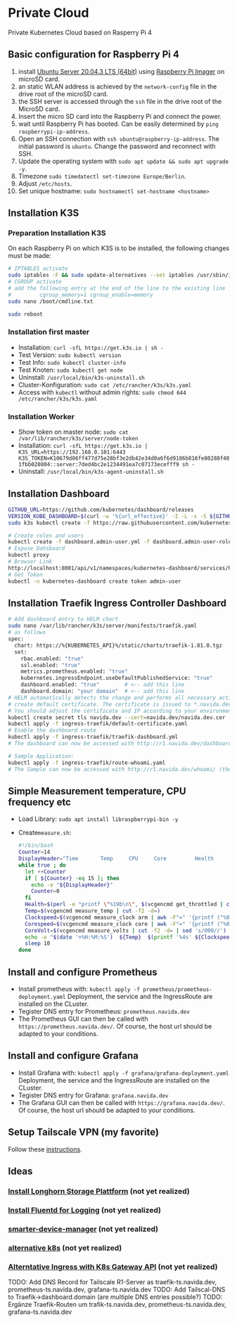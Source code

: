 # Private Cloud

Private Kubernetes Cloud based on Rasperry Pi 4

## Basic configuration for Raspberry Pi 4

1. install [Ubuntu Server 20.04.3 LTS (64bit)](https://ubuntu.com/download/raspberry-pi) using [Raspberry Pi Imager](https://www.raspberrypi.org/software/) on microSD card.
2. an static WLAN address is achieved by the ``network-config`` file in the drive root of the microSD card.
3. the SSH server is accessed through the ``ssh`` file in the drive root of the MicroSD card.
4. Insert the micro SD card into the Raspberry Pi and connect the power.
5. wait until Raspberry Pi has booted. Can be easily determined by ``ping raspberrypi-ip-address``.
6. Open an SSH connection with ``ssh ubuntu@raspberry-ip-address``. The initial password is ``ubuntu``. Change the password and reconnect with SSH.
7. Update the operating system with ``sudo apt update && sudo apt upgrade -y``.
8. Timezone ``sudo timedatectl set-timezone Europe/Berlin``.
9. Adjust ``/etc/hosts``.
10. Set unique hostname: ``sudo hostnamectl set-hostname <hostname>``

## Installation K3S

### Preparation Installation K3S

On each Raspberry Pi on which K3S is to be installed, the following changes must be made:

```sh
# IPTABLES activate
sudo iptables -F && sudo update-alternatives --set iptables /usr/sbin/iptables-legacy && sudo update-alternatives --set ip6tables /usr/sbin/ip6tables-legacy
# CGROUP activate
# add the following entry at the end of the line to the existing line
#         cgroup_memory=1 cgroup_enable=memory
sudo nano /boot/cmdline.txt

sudo reboot
```

### Installation first master

- Installation: ``curl -sfL https://get.k3s.io | sh -``
- Test Version: ``sudo kubectl version``
- Test Info: ``sudo kubectl cluster-info``
- Test Knoten: ``sudo kubectl get node``
- Uninstall: ``/usr/local/bin/k3s-uninstall.sh``
- Cluster-Konfiguration: ``sudo cat /etc/rancher/k3s/k3s.yaml``
- Access with ``kubectl`` without admin rights: ``sudo chmod 644 /etc/rancher/k3s/k3s.yaml``

### Installation Worker

- Show token on master node: ``sudo cat /var/lib/rancher/k3s/server/node-token``
- Installation: ``curl -sfL https://get.k3s.io | K3S_URL=https://192.168.0.101:6443 K3S_TOKEN=K10679d86ff477d75e28bf3e2db42e34d0a6f6d9186b816fe80288f401fbb020804::server:7ded4bc2e1234491ea7c07173ecefff9 sh -``
- Uninstall: ``/usr/local/bin/k3s-agent-uninstall.sh``

## Installation Dashboard

```sh
GITHUB_URL=https://github.com/kubernetes/dashboard/releases
VERSION_KUBE_DASHBOARD=$(curl -w '%{url_effective}' -I -L -s -S ${GITHUB_URL}/latest -o /dev/null | sed -e 's|.*/||')
sudo k3s kubectl create -f https://raw.githubusercontent.com/kubernetes/dashboard/${VERSION_KUBE_DASHBOARD}/aio/deploy/recommended.yaml

# Create roles and users
kubectl create -f dashboard.admin-user.yml -f dashboard.admin-user-role.yml
# Expose Dahsboard
kubectl proxy
# Browser Link
http://localhost:8001/api/v1/namespaces/kubernetes-dashboard/services/https:kubernetes-dashboard:/proxy/#/workloads?namespace=_all
# Get Token
kubectl -n kubernetes-dashboard create token admin-user
```

## Installation Traefik Ingress Controller Dashboard

```sh
# Add dashboard entry to HELM chart
sudo nano /var/lib/rancher/k3s/server/manifests/traefik.yaml
# as follows
spec:
  chart: https://%{KUBERNETES_API}%/static/charts/traefik-1.81.0.tgz
  set:
    rbac.enabled: "true"
    ssl.enabled: "true"
    metrics.prometheus.enabled: "true"
    kubernetes.ingressEndpoint.useDefaultPublishedService: "true"
    dashboard.enabled: "true"        # <-- add this line
    dashboard.domain: "your domain"  # <-- add this line
# HELM automatically detects the change and performs all necessary actions
# create default certificate. The certificate is issued to *.navida.dev and the host r1.navida.dev listens to the IP 192.168.0.101
# You should adjust the certificate and IP according to your environment and requirements.
kubectl create secret tls navida.dev --cert=navida.dev/navida.dev.cer --key=navida.dev/navida.dev.key -n kube-system
kubectl apply -f ingress-traefik/default-certificate.yaml
# Enable the dashboard route
kubectl apply -f ingress-traefik/traefik-dashboard.yml
# The dashboard can now be accessed with http://r1.navida.dev/dashboard/ (the slash at the end must be included)

# Sample Application:
kubectl apply -f ingress-traefik/route-whoami.yaml
# The Sample can now be accessed with http://r1.navida.dev/whoami/ (the slash at the end must be included)
```

## Simple Measurement temperature, CPU frequency etc

- Load Library: ``sudo apt install libraspberrypi-bin -y``
- Create``measure.sh``:

    ```sh
    #!/bin/bash
    Counter=14
    DisplayHeader="Time       Temp     CPU     Core         Health           Vcore"
    while true ; do
      let ++Counter
      if [ ${Counter} -eq 15 ]; then
        echo -e "${DisplayHeader}"
        Counter=0
      fi
      Health=$(perl -e "printf \"%19b\n\", $(vcgencmd get_throttled | cut -f2 -d=)")
      Temp=$(vcgencmd measure_temp | cut -f2 -d=)
      Clockspeed=$(vcgencmd measure_clock arm | awk -F"=" '{printf ("%0.0f",$2/1000000); }' )
      Corespeed=$(vcgencmd measure_clock core | awk -F"=" '{printf ("%0.0f",$2/1000000); }' )
      CoreVolt=$(vcgencmd measure_volts | cut -f2 -d= | sed 's/000//')
      echo -e "$(date '+%H:%M:%S')  ${Temp}  $(printf '%4s' ${Clockspeed})MHz $(printf '%4s' ${Corespeed})MHz  $(printf '%020u' ${Health})  ${CoreVolt}"
      sleep 10
    done
    ```

## Install and configure Prometheus

- Install prometheus with: ``kubectl apply -f prometheus/prometheus-deployment.yaml`` Deployment, the service and the IngressRoute are installed on the CLuster.
- Tegister DNS entry for Prometheus: ``prometheus.navida.dev``
- The Prometheus GUI can then be called with ``https://prometheus.navida.dev/``. Of course, the host url should be adapted to your conditions.

## Install and configure Grafana

- Install Grafana with: ``kubectl apply -f grafana/grafana-deployment.yaml`` Deployment, the service and the IngressRoute are installed on the CLuster.
- Tegister DNS entry for Grafana: ``grafana.navida.dev``
- The Grafana GUI can then be called with ``https://grafana.navida.dev/``. Of course, the host url should be adapted to your conditions.

## Setup Tailscale VPN (my favorite)

Follow these [instructions](https://tailscale.com/kb/1031/install-linux/).

<!-- ## Setup Ansible

- Install Ansible: ``pip3 install ansible``
- Install Ansible Collection: ``ansible-galaxy collection install community.general``
- Create Ansible Inventory File: ``.ansible/inventory.yaml``
- Copy local Public Key to all remote host (replace user and host for each remotehost): ``ssh-copy-id -i ~/.ssh/id_rsa.pub user@remotehost``
- Test Ansible: ``ansible -i .ansible/inventory.yaml all -m ping -u user``
- Create Ansible Config File: ``.ansible/ansible.cfg``
- Create Ansible Playbook: ``.ansible/playbook.yaml``
- Run Ansible: ``ansible-playbook -i .ansible/inventory.yaml .ansible/playbook.yaml`` -->

## Ideas

### [Install Longhorn Storage Plattform](https://www.rancher.com/products/longhorn) (not yet realized)

### [Install Fluentd for Logging](https://www.fluentd.org/) (not yet realized)

### [smarter-device-manager](smarter-device-manager.md) (not yet realized)

### [alternative k8s](https://anthonynsimon.com/blog/kubernetes-cluster-raspberry-pi/) (not yet realized)

### [Alterntative Ingress with K8s Gateway API](https://istio.io/latest/blog/2022/getting-started-gtwapi/) (not yet realized)

TODO: Add DNS Record for Tailscale R1-Server as traefik-ts.navida.dev, prometheus-ts.navida.dev, grafana-ts.navida.dev
TODO: Add Tailscal-DNS to Traefik->dashboard.domain (are multiple DNS entries possible?)
TODO: Ergänze Traefik-Routen um trafik-ts.navida.dev, prometheus-ts.navida.dev, grafana-ts.navida.dev
